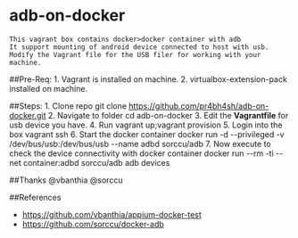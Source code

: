 # adb-on-docker
	This vagrant box contains docker>docker container with adb
	It support mounting of android device connected to host with usb.
	Modify the Vagrant file for the USB filer for working with your machine.

##Pre-Req:
    1. Vagrant is installed on machine.
    2. virtualbox-extension-pack installed on machine.

##Steps:
    1. Clone repo 
    	git clone https://github.com/pr4bh4sh/adb-on-docker.git
    2. Navigate to folder 
    	cd adb-on-docker
    3. Edit the **Vagrantfile** for usb device you have.
    4. Run 
	 vagrant up;vagrant provision
    5. Login into the box 
    	vagrant ssh
    6. Start the docker container 
    	docker run -d --privileged -v /dev/bus/usb:/dev/bus/usb --name adbd sorccu/adb
    7. Now execute to check the device connectivity with docker container 
    	docker run --rm -ti --net container:adbd sorccu/adb adb devices
    
##Thanks
	@vbanthia @sorccu

##References
- https://github.com/vbanthia/appium-docker-test
- https://github.com/sorccu/docker-adb

    
